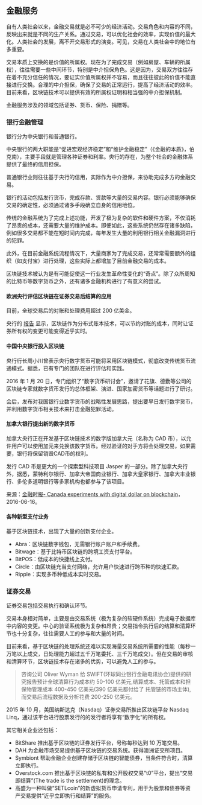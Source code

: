 ## 金融服务

自有人类社会以来，金融交易就是必不可少的经济活动。交易角色和内容的不同，反映出来就是不同的生产关系。通过交易，可以优化社会的效率，实现价值的最大化。人类社会的发展，离不开交易形式的演变。可见，交易在人类社会中的地位有多重要。

交易本质上交换的是价值的所属权。现在为了完成交易（例如房屋、车辆的所属权），往往需要一些中间环节，特别是中介担保角色。这是因为，交易双方往往存在着不充分信任的情况，要证实价值所属权并不容易，而且往往彼此的价值不能直接进行交换。合理的中介担保，确保了交易的正常运行，提高了经济活动的效率。目前来看，区块链技术可以提供有效的所属权证明和相当强的中介担保机制。

金融服务涉及的领域包括证券、货币、保险、捐赠等。

### 银行金融管理
银行分为中央银行和普通银行。

中央银行的两大职能是“促进宏观经济稳定”和“维护金融稳定”（《金融的本质》，伯克南），主要手段就是管理各种证券和利率。央行的存在，为整个社会的金融体系提供了最终的信用担保。

普通银行业则往往基于央行的信用，实际作为中介担保，来协助完成多方的金融交易。

银行的活动包括发行货币，完成存款、贷款等大量的交易内容。银行必须能够确保交易的确定性，必须通过诸多手段确立自身的信用地位。

传统的金融系统为了完成上述功能，开发了极为复杂的软件和硬件方案，不仅消耗了昂贵的成本，还需要大量的维护成本。即便如此，这些系统仍然存在诸多缺陷，例如很多交易都不能在短时间内完成，每年发生大量的利用银行相关金融漏洞进行的犯罪。

此外，在目前金融系统流程情况下，大量商家为了完成交易，还常常需要额外的组织（如支付宝）进行处理，这些实际上都增加了目前金融交易的成本。

区块链技术被认为是有可能促使这一行业发生革命性变化的“奇点”。除了众所周知的比特币等数字货币之外，还有诸多金融机构进行了有意义的尝试。

#### 欧洲央行评估区块链在证券交易后结算的应用
目前，全球交易后的对账和处理费用超过 200 亿美金。

央行的 [报告](https://www.ecb.europa.eu/pub/pdf/scpops/ecbop172.en.pdf) 显示，区块链作为分布式账本技术，可以节约对账的成本，同时让证券所有权的变更可能变得近乎实时。

#### 中国中央银行投入区块链

央行行长周小川曾表示央行数字货币可能将采用区块链模式，彻底改变传统货币流通模式。据悉，已有专门的团队在进行评估和实践。

2016 年 1 月 20 日，专门组织了“数字货币研讨会”，邀请了花旗、德勤等公司的区块链专家就数字货币发行的总体框架、演进、国家加密货币等话题进行了研讨。

会后，发布对我国银行业数字货币的战略性发展思路，提出要早日发行数字货币，并利用数字货币相关技术来打击金融犯罪活动。

#### 加拿大银行提出新的数字货币

加拿大央行正在开发基于区块链技术的数字版加拿大元（名称为 CAD 币），以允许用户可以使用加元来兑换该数字货币。经过验证的对手方将会处理交易，如果需要，银行将保留销毁CAD币的权利。

发行 CAD 币是更大的一个探索型科技项目 Jasper 的一部分。除了加拿大央行外，据悉，蒙特利尔银行、加拿大帝国商业银行、加拿大皇家银行、加拿大丰业银行、多伦多道明银行等多家机构也都参与了该项目。

来源：[金融时报- Canada experiments with digital dollar on blockchain](http://www.ft.com/cms/s/1117c780-3397-11e6-bda0-04585c31b153,Authorised=false.html?siteedition=uk&_i_location=http%3A%2F%2Fwww.ft.com%2Fcms%2Fs%2F0%2F1117c780-3397-11e6-bda0-04585c31b153.html%3Fsiteedition%3Duk&_i_referer=&classification=conditional_standard&iab=barrier-app#axzz4Bk8JvZsk)，2016-06-16。

#### 各种新型支付业务
基于区块链技术，出现了大量的创新支付企业。

* Abra：区块链数字钱包，无需银行账户账户和手续费。
* Bitwage：基于比特币区块链的跨境工资支付平台。
* BitPOS：低成本的快捷线上支付。
* Circle：由区块链充当支付网络，允许用户快速进行跨币种的快速汇款。
* Ripple：实现多币种低成本实时交易。

### 证券交易
证券交易包括交易执行和确认环节。

交易本身相对简单，主要是由交易系统（极为复杂的软硬件系统）完成电子数据库中内容的变更。中心的验证系统极为复杂和昂贵；交易指令执行后的结算和清算环节也十分复杂，往往需要人工的参与和大量的时间。

目前来看，基于区块链的处理系统还难以实现海量交易系统所需要的性能（每秒一万笔以上成交，日处理能力超过五千万笔委托、三千万笔成交）。但在交易的审核和清算环节，区块链技术存在诸多的优势，可以避免人工的参与。

>  咨询公司 Oliver Wyman 给 SWIFT(环球同业银行金融电讯协会)提供的研究报告预计全球清算行为成本约 50-100 亿美元,结算成本、托管成本和担保物管理成本 400-450 亿美元(390 亿美元都付给了 托管链的市场主体),而交易后流程数据及分析花费 200-250 亿美元。 

2015 年 10 月，美国纳斯达克（Nasdaq）证券交易所推出区块链平台 Nasdaq Linq，通过该平台进行股票发行的的发行者将享有“数字化”的所有权。

其它相关企业还包括：

* BitShare 推出基于区块链的证券发行平台，号称每秒达到 10 万笔交易。
* DAH 为金融市场交易提供基于区块链的交易系统。获得澳洲证交所项目。
* Symbiont 帮助金融企业创建存储于区块链的智能债券，当条件符合时，清算立即执行。
* Overstock.com 推出基于区块链的私有和公开股权交易“t0”平台，提出“交易即结算”(The trade is the settlement)的理念。
* 高盛为一种叫做“SETLcoin”的新虚拟货币申请专利，用于为股票和债券等资产交易提供“近乎立即执行和结算”的服务。
